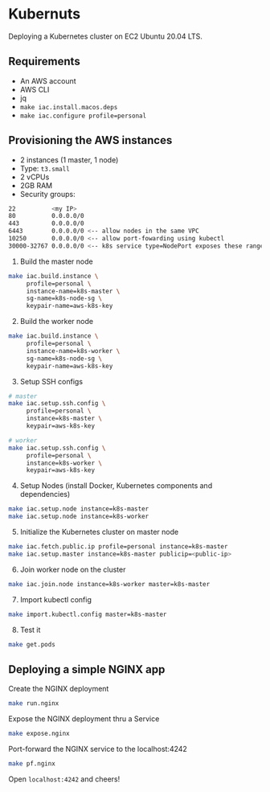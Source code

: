 # Kubernuts

Deploying a Kubernetes cluster on EC2 Ubuntu 20.04 LTS.

## Requirements

* An AWS account
* AWS CLI
* jq
* `make iac.install.macos.deps`
* `make iac.configure profile=personal`

## Provisioning the AWS instances

* 2 instances (1 master, 1 node)
* Type: `t3.small`
* 2 vCPUs
* 2GB RAM
* Security groups:
```bash
22          <my IP>
80          0.0.0.0/0
443         0.0.0.0/0
6443        0.0.0.0/0 <-- allow nodes in the same VPC
10250       0.0.0.0/0 <-- allow port-fowarding using kubectl
30000-32767 0.0.0.0/0 <-- k8s service type=NodePort exposes these range
```

1. Build the master node

```bash
make iac.build.instance \
     profile=personal \
     instance-name=k8s-master \
     sg-name=k8s-node-sg \
     keypair-name=aws-k8s-key
```

2. Build the worker node

```bash
make iac.build.instance \
     profile=personal \
     instance-name=k8s-worker \
     sg-name=k8s-node-sg \
     keypair-name=aws-k8s-key
```

3. Setup SSH configs

```bash
# master
make iac.setup.ssh.config \
     profile=personal \
     instance=k8s-master \
     keypair=aws-k8s-key

# worker
make iac.setup.ssh.config \
     profile=personal \
     instance=k8s-worker \
     keypair=aws-k8s-key
```

4. Setup Nodes (install Docker, Kubernetes components and dependencies)
  ```bash
make iac.setup.node instance=k8s-master
make iac.setup.node instance=k8s-worker
```

5. Initialize the Kubernetes cluster on master node
  ```bash
make iac.fetch.public.ip profile=personal instance=k8s-master
make iac.setup.master instance=k8s-master publicip=<public-ip>
```

6. Join worker node on the cluster
```bash
make iac.join.node instance=k8s-worker master=k8s-master
```

7. Import kubectl config
```bash
make import.kubectl.config master=k8s-master
```

8. Test it
```bash
make get.pods
```

## Deploying a simple NGINX app

Create the NGINX deployment
```bash
make run.nginx
```

Expose the NGINX deployment thru a Service
```bash
make expose.nginx
```

Port-forward the NGINX service to the localhost:4242
```bash
make pf.nginx
```

Open `localhost:4242` and cheers!

